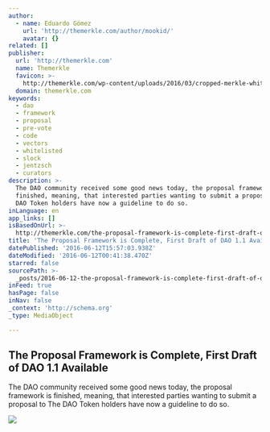 ```yaml
---
author:
  - name: Eduardo Gómez
    url: 'http://themerkle.com/author/mookid/'
    avatar: {}
related: []
publisher:
  url: 'http://themerkle.com'
  name: Themerkle
  favicon: >-
    http://themerkle.com/wp-content/uploads/2016/03/cropped-merkle-white-1-192x192.png
  domain: themerkle.com
keywords:
  - dao
  - framework
  - proposal
  - pre-vote
  - code
  - vectors
  - whitelisted
  - slock
  - jentzsch
  - curators
description: >-
  The DAO community received some good news today, the proposal framework is
  finished, meaning, that interested parties wanting to submit a proposal to The
  DAO Token holders have now a guideline to do so.
inLanguage: en
app_links: []
isBasedOnUrl: >-
  http://themerkle.com/the-proposal-framework-is-complete-first-draft-of-dao-1-1-available/
title: 'The Proposal Framework is Complete, First Draft of DAO 1.1 Available'
datePublished: '2016-06-12T15:57:03.938Z'
dateModified: '2016-06-12T00:41:38.470Z'
starred: false
sourcePath: >-
  _posts/2016-06-12-the-proposal-framework-is-complete-first-draft-of-dao-11-a.md
inFeed: true
hasPage: false
inNav: false
_context: 'http://schema.org'
_type: MediaObject

---
```

<article style=""><h1>The Proposal Framework is Complete, First Draft of DAO 1.1 Available</h1><p>The DAO community received some good news today, the proposal framework is finished, meaning, that interested parties wanting to submit a proposal to The DAO Token holders have now a guideline to do so.</p><img src="http://themerkle.com/wp-content/uploads/2016/04/shutterstock_359177468.jpg" /></article>